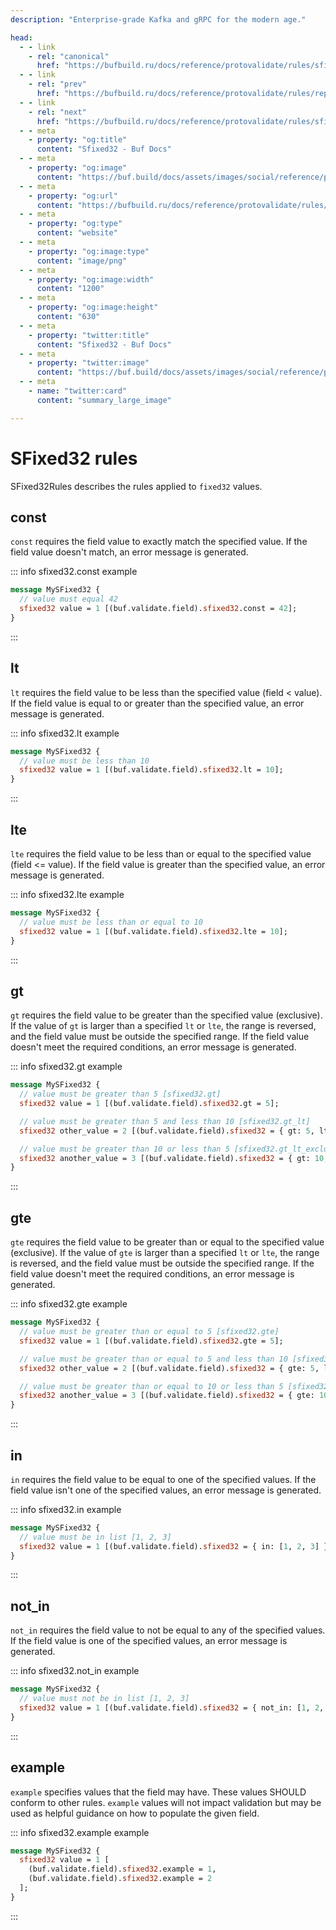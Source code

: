 ```yaml
---
description: "Enterprise-grade Kafka and gRPC for the modern age."

head:
  - - link
    - rel: "canonical"
      href: "https://bufbuild.ru/docs/reference/protovalidate/rules/sfixed32_rules/"
  - - link
    - rel: "prev"
      href: "https://bufbuild.ru/docs/reference/protovalidate/rules/repeated_rules/"
  - - link
    - rel: "next"
      href: "https://bufbuild.ru/docs/reference/protovalidate/rules/sfixed64_rules/"
  - - meta
    - property: "og:title"
      content: "Sfixed32 - Buf Docs"
  - - meta
    - property: "og:image"
      content: "https://buf.build/docs/assets/images/social/reference/protovalidate/rules/sfixed32_rules.png"
  - - meta
    - property: "og:url"
      content: "https://bufbuild.ru/docs/reference/protovalidate/rules/sfixed32_rules/"
  - - meta
    - property: "og:type"
      content: "website"
  - - meta
    - property: "og:image:type"
      content: "image/png"
  - - meta
    - property: "og:image:width"
      content: "1200"
  - - meta
    - property: "og:image:height"
      content: "630"
  - - meta
    - property: "twitter:title"
      content: "Sfixed32 - Buf Docs"
  - - meta
    - property: "twitter:image"
      content: "https://buf.build/docs/assets/images/social/reference/protovalidate/rules/sfixed32_rules.png"
  - - meta
    - name: "twitter:card"
      content: "summary_large_image"

---
```


# SFixed32 rules

SFixed32Rules describes the rules applied to `fixed32` values.

## const

`const` requires the field value to exactly match the specified value. If the field value doesn't match, an error message is generated.

::: info sfixed32.const example

```proto
message MySFixed32 {
  // value must equal 42
  sfixed32 value = 1 [(buf.validate.field).sfixed32.const = 42];
}
```

:::

## lt

`lt` requires the field value to be less than the specified value (field < value). If the field value is equal to or greater than the specified value, an error message is generated.

::: info sfixed32.lt example

```proto
message MySFixed32 {
  // value must be less than 10
  sfixed32 value = 1 [(buf.validate.field).sfixed32.lt = 10];
}
```

:::

## lte

`lte` requires the field value to be less than or equal to the specified value (field <= value). If the field value is greater than the specified value, an error message is generated.

::: info sfixed32.lte example

```proto
message MySFixed32 {
  // value must be less than or equal to 10
  sfixed32 value = 1 [(buf.validate.field).sfixed32.lte = 10];
}
```

:::

## gt

`gt` requires the field value to be greater than the specified value (exclusive). If the value of `gt` is larger than a specified `lt` or `lte`, the range is reversed, and the field value must be outside the specified range. If the field value doesn't meet the required conditions, an error message is generated.

::: info sfixed32.gt example

```proto
message MySFixed32 {
  // value must be greater than 5 [sfixed32.gt]
  sfixed32 value = 1 [(buf.validate.field).sfixed32.gt = 5];

  // value must be greater than 5 and less than 10 [sfixed32.gt_lt]
  sfixed32 other_value = 2 [(buf.validate.field).sfixed32 = { gt: 5, lt: 10 }];

  // value must be greater than 10 or less than 5 [sfixed32.gt_lt_exclusive]
  sfixed32 another_value = 3 [(buf.validate.field).sfixed32 = { gt: 10, lt: 5 }];
}
```

:::

## gte

`gte` requires the field value to be greater than or equal to the specified value (exclusive). If the value of `gte` is larger than a specified `lt` or `lte`, the range is reversed, and the field value must be outside the specified range. If the field value doesn't meet the required conditions, an error message is generated.

::: info sfixed32.gte example

```proto
message MySFixed32 {
  // value must be greater than or equal to 5 [sfixed32.gte]
  sfixed32 value = 1 [(buf.validate.field).sfixed32.gte = 5];

  // value must be greater than or equal to 5 and less than 10 [sfixed32.gte_lt]
  sfixed32 other_value = 2 [(buf.validate.field).sfixed32 = { gte: 5, lt: 10 }];

  // value must be greater than or equal to 10 or less than 5 [sfixed32.gte_lt_exclusive]
  sfixed32 another_value = 3 [(buf.validate.field).sfixed32 = { gte: 10, lt: 5 }];
}
```

:::

## in

`in` requires the field value to be equal to one of the specified values. If the field value isn't one of the specified values, an error message is generated.

::: info sfixed32.in example

```proto
message MySFixed32 {
  // value must be in list [1, 2, 3]
  sfixed32 value = 1 [(buf.validate.field).sfixed32 = { in: [1, 2, 3] }];
}
```

:::

## not_in

`not_in` requires the field value to not be equal to any of the specified values. If the field value is one of the specified values, an error message is generated.

::: info sfixed32.not_in example

```proto
message MySFixed32 {
  // value must not be in list [1, 2, 3]
  sfixed32 value = 1 [(buf.validate.field).sfixed32 = { not_in: [1, 2, 3] }];
}
```

:::

## example

`example` specifies values that the field may have. These values SHOULD conform to other rules. `example` values will not impact validation but may be used as helpful guidance on how to populate the given field.

::: info sfixed32.example example

```proto
message MySFixed32 {
  sfixed32 value = 1 [
    (buf.validate.field).sfixed32.example = 1,
    (buf.validate.field).sfixed32.example = 2
  ];
}
```

:::
